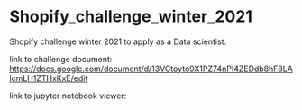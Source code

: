 # Shopify_challenge_winter_2021
Shopify challenge winter 2021 to apply as a Data scientist.

link to challenge document: https://docs.google.com/document/d/13VCtoyto9X1PZ74nPI4ZEDdb8hF8LAlcmLH1ZTHxKxE/edit

link to jupyter notebook viewer: 


